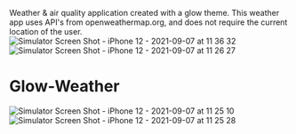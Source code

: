  Weather & air quality application created with a glow theme. This weather app uses API's from openweathermap.org, and does not require the current location of the user.
![Simulator Screen Shot - iPhone 12 - 2021-09-07 at 11 36 32](https://user-images.githubusercontent.com/77860839/132372661-ba18f19a-e8d5-4bf7-8149-618a93c31e85.png)
![Simulator Screen Shot - iPhone 12 - 2021-09-07 at 11 26 27](https://user-images.githubusercontent.com/77860839/132372728-2c488b48-8bb4-4d67-8354-233a8531dc04.png)
# Glow-Weather
![Simulator Screen Shot - iPhone 12 - 2021-09-07 at 11 25 10](https://user-images.githubusercontent.com/77860839/132371721-cd31acf0-0580-49db-96db-6d29cf4b747f.png)
![Simulator Screen Shot - iPhone 12 - 2021-09-07 at 11 25 28](https://user-images.githubusercontent.com/77860839/132371743-b020169e-7860-42f2-a472-b29ead1789e4.png)

